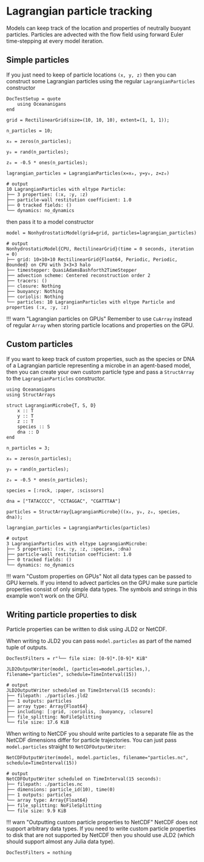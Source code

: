 # Lagrangian particle tracking

Models can keep track of the location and properties of neutrally buoyant particles. Particles are
advected with the flow field using forward Euler time-stepping at every model iteration.

## Simple particles

If you just need to keep of particle locations ``(x, y, z)`` then you can construct some Lagrangian particles
using the regular `LagrangianParticles` constructor

```@meta
DocTestSetup = quote
    using Oceananigans
end
```

```jldoctest particles
grid = RectilinearGrid(size=(10, 10, 10), extent=(1, 1, 1));

n_particles = 10;

x₀ = zeros(n_particles);

y₀ = rand(n_particles);

z₀ = -0.5 * ones(n_particles);

lagrangian_particles = LagrangianParticles(x=x₀, y=y₀, z=z₀)

# output
10 LagrangianParticles with eltype Particle:
├── 3 properties: (:x, :y, :z)
├── particle-wall restitution coefficient: 1.0
├── 0 tracked fields: ()
└── dynamics: no_dynamics
```

then pass it to a model constructor

```jldoctest particles
model = NonhydrostaticModel(grid=grid, particles=lagrangian_particles)

# output
NonhydrostaticModel{CPU, RectilinearGrid}(time = 0 seconds, iteration = 0)
├── grid: 10×10×10 RectilinearGrid{Float64, Periodic, Periodic, Bounded} on CPU with 3×3×3 halo
├── timestepper: QuasiAdamsBashforth2TimeStepper
├── advection scheme: Centered reconstruction order 2
├── tracers: ()
├── closure: Nothing
├── buoyancy: Nothing
├── coriolis: Nothing
└── particles: 10 LagrangianParticles with eltype Particle and properties (:x, :y, :z)
```

!!! warn "Lagrangian particles on GPUs"
    Remember to use `CuArray` instead of regular `Array` when storing particle locations and properties on the GPU.

## Custom particles

If you want to keep track of custom properties, such as the species or DNA of a Lagrangian particle
representing a microbe in an agent-based model, then you can create your own custom particle type
and pass a `StructArray` to the `LagrangianParticles` constructor.

```jldoctest particles
using Oceananigans
using StructArrays

struct LagrangianMicrobe{T, S, D}
    x :: T
    y :: T
    z :: T
    species :: S
    dna :: D
end

n_particles = 3;

x₀ = zeros(n_particles);

y₀ = rand(n_particles);

z₀ = -0.5 * ones(n_particles);

species = [:rock, :paper, :scissors]

dna = ["TATACCCC", "CCTAGGAC", "CGATTTAA"]

particles = StructArray{LagrangianMicrobe}((x₀, y₀, z₀, species, dna));

lagrangian_particles = LagrangianParticles(particles)

# output
3 LagrangianParticles with eltype LagrangianMicrobe:
├── 5 properties: (:x, :y, :z, :species, :dna)
├── particle-wall restitution coefficient: 1.0
├── 0 tracked fields: ()
└── dynamics: no_dynamics
```

!!! warn "Custom properties on GPUs"
    Not all data types can be passed to GPU kernels. If you intend to advect particles on the GPU make sure
    particle properties consist of only simple data types. The symbols and strings in this example won't
    work on the GPU.

## Writing particle properties to disk

Particle properties can be written to disk using JLD2 or NetCDF.

When writing to JLD2 you can pass `model.particles` as part of the named tuple of outputs.

```@meta
DocTestFilters = r"└── file size: [0-9]*.[0-9]* KiB"
```

```jldoctest particles
JLD2OutputWriter(model, (particles=model.particles,), filename="particles", schedule=TimeInterval(15))

# output
JLD2OutputWriter scheduled on TimeInterval(15 seconds):
├── filepath: ./particles.jld2
├── 1 outputs: particles
├── array type: Array{Float64}
├── including: [:grid, :coriolis, :buoyancy, :closure]
├── file_splitting: NoFileSplitting
└── file size: 17.6 KiB
```

When writing to NetCDF you should write particles to a separate file as the NetCDF dimensions differ for
particle trajectories. You can just pass `model.particles` straight to `NetCDFOutputWriter`:

```jldoctest particles
NetCDFOutputWriter(model, model.particles, filename="particles.nc", schedule=TimeInterval(15))

# output
NetCDFOutputWriter scheduled on TimeInterval(15 seconds):
├── filepath: ./particles.nc
├── dimensions: particle_id(10), time(0)
├── 1 outputs: particles
└── array type: Array{Float64}
├── file_splitting: NoFileSplitting
└── file size: 9.9 KiB
```

!!! warn "Outputting custom particle properties to NetCDF"
    NetCDF does not support arbitrary data types. If you need to write custom particle properties to disk
    that are not supported by NetCDF then you should use JLD2 (which should support almost any Julia data type).

```@meta
DocTestFilters = nothing
```
